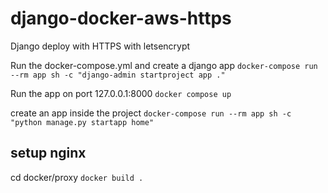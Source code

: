 # django-docker-aws-https
Django deploy with HTTPS with letsencrypt


Run the docker-compose.yml and create a django app
`docker-compose run --rm app sh -c "django-admin startproject app ."`

Run the app on port 127.0.0.1:8000
`docker compose up`

create an app inside the project
`docker-compose run --rm app sh -c "python manage.py startapp home"`

## setup nginx

cd docker/proxy
`docker build .`
